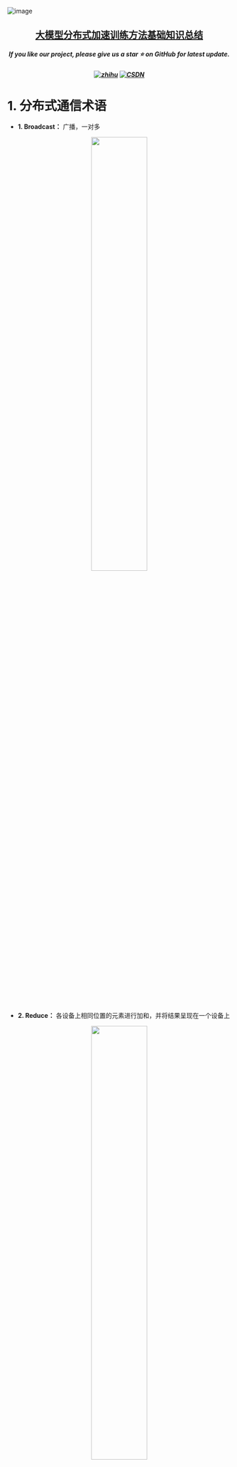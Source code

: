 ![image](https://github.com/user-attachments/assets/fa5c53c8-99fc-4720-a874-6f9210efd9bb)
<h2 align="center"> <a href="">大模型分布式加速训练方法基础知识总结</a></h2>
<h5 align="center"> If you like our project, please give us a star ⭐ on GitHub for latest update.  </h2>


<h5 align="center">
  
[![zhihu](https://img.shields.io/badge/知乎-0084FF)](https://blog.csdn.net/zwqjoy/article/details/130732601)
[![CSDN](https://img.shields.io/badge/CSDE-yellow)](https://zhuanlan.zhihu.com/p/660567767)

</h5>


# 1. 分布式通信术语
* **1. Broadcast：** 广播，一对多
<div align=center>
  <img src=https://github.com/GXYM/BasicKnowledge4OFFER/blob/main/DistributedTrainingknowledge/dkimgs/img1.png width=50% />
</div>

* **2. Reduce：** 各设备上相同位置的元素进行加和，并将结果呈现在一个设备上
<div align=center>
  <img src=https://github.com/GXYM/BasicKnowledge4OFFER/blob/main/DistributedTrainingknowledge/dkimgs/img2.png width=50% />
</div> 

* **3. All Reduce：** 相当于Reduce之后再来了一个Broadcast
<div align=center>
  <img src=https://github.com/GXYM/BasicKnowledge4OFFER/blob/main/DistributedTrainingknowledge/dkimgs/img3.png width=50% />
</div>

* **4. Gather：** Gather的中文叫做收集（即把东西放到一起，并不做运算），与Reduce不同的地方是，Gather只是将数据汇总到一起，而Reduce需要“按照指定的映射函数进行运算”
<div align=center>
  <img src=https://github.com/GXYM/BasicKnowledge4OFFER/blob/main/DistributedTrainingknowledge/dkimgs/img4.png width=50% />
</div>

* **5. All Gather：** 多对多广播 
* **6. Scatter：** 离散，扩散；即将一个机器上的不同数据分别给到不同机器。而广播的含义是将一个机器上的数据全部传输给其他机器
<div align=center>
  <img src=https://github.com/GXYM/BasicKnowledge4OFFER/blob/main/DistributedTrainingknowledge/dkimgs/img5.png width=50% />
</div>

* **7. Reduce Scatter：** 先广播在加和；Reduce_scatter最终呈现效果为：每个GPU上有一块完整加和后的数据。他和All reduce的区别在于，All reduce是所有完整加和的数据。
<div align=center>
  <img src=https://github.com/GXYM/BasicKnowledge4OFFER/blob/main/DistributedTrainingknowledge/dkimgs/img6.png width=50% />
</div>


<div align=center>
  <img src=https://github.com/GXYM/BasicKnowledge4OFFER/blob/main/DistributedTrainingknowledge/dkimgs/img7.png width=50% />
</div>

参考文献：[https://blog.csdn.net/cy413026/article/details/138618053](https://blog.csdn.net/cy413026/article/details/138618053)

# 2. 分布式通信架构

* **2.1.All-reduce**  
     All-reduce架构中仅用到 GPU 机器，这是因为其设计假定了每个节点都是同构节点。迭代过程中，GPU 独立计算模型参数的梯度，然后使用 All-reduce 通信聚合梯度。  
* **2.2 PS 架构**   
     PS 则包含 GPU worker 和 CPU server。迭代过程中，GPU worker 将梯度传输至 CPU server；后者将接收到的不同 workers 的梯度做聚合，然后执行 DNN 优化器（如 RMSProp 或 Adam 等）并将更新后的参数传输回 GPU workers。

<div align=center>
  <img src=https://github.com/GXYM/BasicKnowledge4OFFER/blob/main/DistributedTrainingknowledge/dkimgs/img8.png width=50% />
</div>


# 3. 分布式训练框架
## 3.1 Pytorch原生支持DDP, FSDP

* **DDP**: 传统的数据并行, 每一个GPU卡上保存整个model的参数/梯度/优化器状态, 然后对数据集切分为 N个shard分片给不同的GPU进行训练，计算完梯度后通过all-reduce通信来做梯度的融合。

<div align=center>
  <img src=https://github.com/GXYM/BasicKnowledge4OFFER/blob/main/DistributedTrainingknowledge/dkimgs/img9.png width=50% />
</div>

* **FSDP**: 全切片数据并行(Fully Sharded Data Parallel，简称为FSDP)是数据并行的一种新的方式. 微软之前Deepspeed框架中提出过三种级别的ZERO算法，FSDP可以看成是ZERO-3的实现。核心在于要把DDP中的all-reduce操作拆解为reduce-scatter和all-gather 操作。


## 3.2 DeepSpeed
### **3.2.1 DeepSpeed基础特性** 

**1. DeepSpeed Sparse Attention**： 用6倍速度执行10倍长的序列： DeepSpeed提供了稀疏 attention kernel 一种工具性技术，可支持长序列的模型输入，包括文本输入，图像输入和语音输入。与经典的稠密 Transformer 相比，它支持的输入序列长一个数量级，并在保持相当的精度下获得最高 6 倍的执行速度提升。它还比最新的稀疏实现快 1.5–3 倍。此外，我们的稀疏 kernel 灵活支持稀疏格式，使用户能够通过自定义稀疏结构进行创新。  

**2. 比特 Adam 减少 5 倍通信量**： Adam 是一个在大规模深度学习模型训练场景下的有效的（也许是最广为应用的）优化器。然而，它与通信效率优化算法往往不兼容。因此，在跨设备进行分布式扩展时，通信开销可能成为瓶颈。我们推出了一种 1 比特 Adam 新算法，以及其高效实现。该算法最多可减少 5 倍通信量，同时实现了与Adam相似的收敛率。在通信受限的场景下，我们观察到分布式训练速度提升了 3.5 倍，这使得该算法可以扩展到不同类型的 GPU 群集和网络环境。

**3. mpi、gloo 和 nccl 等通信策略**： 
```
* mpi 是一种跨节点通信库，常用于 CPU 集群上的分布式训练；  
* gloo 是一种高性能的分布式训练框架，支持 CPU 和 GPU 上的分布式训练；  
* nccl 是 NVIDIA 提供的 GPU 专用通信库，被广泛应用于 GPU 上的分布式训练。  
```

**4. 混合精度训练**：  
在 DeepSpeed 中，可以通过在配置文件中设置 “bf16.enabled”: true 来启用 BF16 混合精度训练，减少占用内存。混合精度训练是指在训练过程中同时使用FP16（半精度浮点数）和FP32（单精度浮点数）两种精度的技术。  
在使用混合精度训练时，需要注意一些问题，例如梯度裁剪（Gradient Clipping）和学习率调整（Learning Rate Schedule）等。梯度裁剪可以防止梯度爆炸，学习率调整可以帮助模型更好地收敛。因此，在设置混合精度训练时，需要根据具体情况进行选择和配置。  

<div align=center>
  <img src=https://github.com/GXYM/BasicKnowledge4OFFER/blob/main/DistributedTrainingknowledge/dkimgs/img10.png width=50% />
</div>

```
* 存储一份fp32的parameter，momentum和variance（统称model states）
* 在forward开始之前，额外开辟一块存储空间，将fp32 parameter减半到fp16 parameter。
* 正常做forward和backward，在此之间产生的activation和gradients，都用fp16进行存储。
* 用fp16 gradients去更新fp32下的model states。
* 当模型收敛后，fp32的parameter就是最终的参数输出。
```
注：W=fp16(参数 2Ψ)，G=fp16(梯度 2Ψ)，O=fp32(优化器状态 4Ψ+4Ψ+4Ψ=12Ψ)，假设模型参数在INT8下模型的参数大小为Ψ.

```
Adam优化下的optimizer states只在最终做update时才用到
数据并行中，gradients只在最后做AllReduce和updates时才用到
参数W只在做forward和backward的那一刻才用到
```


### **3.2.2 DeepSpeed-ZeRO** 

**0. ZeRO-0**: 禁用所有类型的分片，仅使用 DeepSpeed 作为 DDP (Distributed Data Parallel) (计算完梯度需要All-Reduce， 先聚合到GPU0，在广播， 通信量2Φ)  

**1. ZeRO-1**:  分割Optimizer states (优化器状态包括一份fp32的模型参数副本、 Adam优化器的两个参数<momentum, variance>),  不同优化器参数数量不一样， SGD只有Momentum. 
```
* 操  作：优化器参数被划分到多个memory上，每个momoey上的进程只负责更新它自己那部分参数。通信容量与数据并行性相同, 但可以减少了4倍的显存；
* 优化前：ZeRO-1采用先对梯度All-Reduce(所有)，通信量为2Φ；在对参数All-Gather（部分），通信量为2Φ；所以总的通信量为3Φ；
* 优化后：先对梯度Reduce Scatter（部分）， 通信量为1Φ； 在对参数All-Gather (部分)，通信量为1Φ； 总的通信量为2Φ；
```
（注：ZeRO-1前期通信量为3Φ，后期进行了代码优化通信量为2Φ）

<div align=center>
  <img src=https://github.com/GXYM/BasicKnowledge4OFFER/blob/main/DistributedTrainingknowledge/dkimgs/img11.png width=50% />
</div>

具体流程如下：  
- (1) 每块GPU上存一份完整的参数W。将一个batch的数据分成3份，每块GPU各吃一份，做完一轮foward和backward后，各得一份梯度;  
- (2) 对梯度做一次AllReduce，得到完整的梯度G，产生单卡通讯量 2Φ 。为了表达简明，这里通讯量我们就不再换算成byte了，而直接根据参数量来计算;   
- (3) 得到完整梯度G，就可以对W做更新。我们知道W的更新由Optimizer states;      
- (4) 此时，每块GPU上都有部分W没有完成更新（图中白色部分）。所以我们需要对W做一次All-Gather，从别的GPU上把更新好的部分W取回来。产生单卡通讯量 Φ ;   

在实操中，可以只对梯度做一次scatter-reduce，并用各自维护的optimizer去更新对应的W，然后再对W做all-gather使得每块卡上都有更新后的完整W，这样通讯量就是 2Φ 。因为论文定义stage1只有optimizer是切开的，意味着G和W都是完整的。所以对G做all-reduce（虽然拿回完整的G并没有意义），对W做all-gather，这样通讯量就是 3Φ 。deepspeed的某次代码更新是将stage1的通讯量从 3Φ 降至 2Φ ，可能也是基于此做了改进。


**2. ZeRO-2**: 分割Optimizer States与Gradients   
<div align=center>
  <img src=https://github.com/GXYM/BasicKnowledge4OFFER/blob/main/DistributedTrainingknowledge/dkimgs/img12.png width=50% />
</div>
```
* 操  作：每个memory，只保留它分配到的optimizer state所对应的梯度。
* 合理性：因为梯度和Optimizer是紧密联系在一起的。只知道梯度，不知道Optimizer state，是没有办法优化模型参数的。
* 收  益：8倍显存节约，先对梯度Scatter-Reduce（部分）， 通信量为1Φ， 在对参数All-Gather (部分)， 通信量为1Φ； 所以总的通信量为2Φ。
```

<div align=center>
  <img src=https://github.com/GXYM/BasicKnowledge4OFFER/blob/main/DistributedTrainingknowledge/dkimgs/img13.png width=50% />
</div>

- (1) 每块GPU上存一份完整的参数W。将一个batch的数据分成3份，每块GPU各吃一份，做完一轮foward和backward后，算得一份完整的梯度（上图中绿色+白色）;  
- (2) 对梯度做一次Reduce-Scatter，保证每个GPU上所维持的那块梯度是聚合梯度。例如对GPU1，它负责维护G1，因此其他的GPU只需要把G1对应位置的梯度发给GPU1做加总就可;汇总完毕后，白色块对GPU无用，可以从显存中移除。单卡通讯量 Φ ;  
- (3) 每块GPU用自己对应的O和G去更新相应的W。更新完毕后，每块GPU维持了一块更新完毕的W。同理，对W做一次All-Gather，将别的GPU算好的W同步到自己这来, 单卡通讯量 Φ.  

 
**3. ZeRO-3**：分割Optimizer States、Gradients与Parameters；ZeRO-3会在forward和backward的时候，自动将模型参数分配到多个memory（16Ψ/N）
<div align=center>
  <img src=https://github.com/GXYM/BasicKnowledge4OFFER/blob/main/DistributedTrainingknowledge/dkimgs/img14.png width=50% />
</div>
流程如下：
- (1) 每块GPU上只保存部分参数W。将一个batch的数据分成3份，每块GPU各吃一份；   
- (2) 做forward时，对W做一次All-Gather，取回分布在别的GPU上的W，得到一份完整的W，单卡通讯量 Φ 。forward做完，立刻把不是自己维护的W抛弃；   
- (3) 做backward时，对W做一次All-Gather，取回完整的W，单卡通讯量 Φ 。backward做完，立刻把不是自己维护的W抛弃；  
- (4) 做完backward，算得一份完整的梯度G，对G做一次Reduce-Scatter，从别的GPU上聚合自己维护的那部分梯度，单卡通讯量 Φ 。聚合操作结束后，立刻把不是自己维护的G抛弃。
- (5) 用自己维护的O和G，更新W。由于只维护部分W，因此无需再对W做任何AllReduce操作；  

**ZeRO-0 vs. ZeRO-1 vs. ZeRO-2 vs. ZeRO-3**：
<div align=center>
  <img src=https://github.com/GXYM/BasicKnowledge4OFFER/blob/main/DistributedTrainingknowledge/dkimgs/img15.png width=50% />
</div>

**4. ZeRO++**：对ZeRO-3进行了优化，3D并行化实现万亿参数模型训练；通信量减少4倍, 前向传播参数同步0.5Φ+反向传播梯度更新同步0.25Φ; 节点内部FP16—>INT8; 节点之间FP16->INT4!  
```
* 模型参数：模型参数每台服务器保存一份，服务器内部参数分布存储；
* 分层计算：每台服务器内部先更新参数，然后在服务器之间同步；
* 量化通信：通信数据量化为int8,然后反量化。
```

<div align=center>
  <img src=https://github.com/GXYM/BasicKnowledge4OFFER/blob/main/DistributedTrainingknowledge/dkimgs/img16.png width=50% />
</div>

* **量化ZeRO权重通信（qwZ）**: 减少在all-gather期间的参数通信量，我们采用了对权重的量化，该方法在通信前将每个模型参数即时从FP16（两字节）压缩到INT8（一字节）的数据类型，并在通信后对权重进行反量化!

* **量化ZeRO梯度通信（qgZ）**: ZeRO 在后向计算完成之后需要一次 Reduce-Scatter 通信，如果直接将量化策略应用到 Reduce-Scatter 通信的话，包含超过一系列的量化和反量化操作（量化压缩后的数据以为所有 GPU 的平均数），这不仅需要较大的巨大的计算开销，还会带来额外的通信量； 为减少量化和反量化操作次数，首先对全部梯度量化，然后所有GPU进行一次All-to-All通信，最后执行反量化操作。

* **分层切片hpZ**：为了减少反向传播过程中权重上的 all-gather 通信开销，我们选择用 GPU 内存来换取通信。具体而言，我们并不是像在 ZeRO 中那样将整个模型权重分布在所有的机器中，而是在每台机器内维护一份完整的模型副本。尽管这会带来更高的内存开销，但它使我们能够用机器内的 all-gather/broadcast 替换昂贵的跨机器 all-gather/broadcast，由于机器内通信带宽更高，所以这个过程会快很多。

**5.ZeRO vs 模型并行** 

虽然ZeRO把参数W给切了，但ZeRO是模型并行的形式，数据并行的实质。模型并行，是指在forward和backward的过程中，我只需要用自己维护的那块W来计算就行。即同样的输入X，每块GPU上各算模型的一部分，最后通过某些方式聚合结果。但对ZeRO来说，它做forward和backward的时候，是需要把各GPU上维护的W聚合起来的，即本质上还是用完整的W进行计算。它是不同的输入X，完整的参数W，最终再做聚合。

**6.ZeRO-Offload** 
* forward和backward计算量高，因此和它们相关的部分，例如 参数W（fp16），activation，就全放入GPU  
* update的部分计算量低，因此和它相关的部分，全部放入CPU中。例如 optimizer states（fp32）和gradients(fp16)等  

### **3.2.3 DeepSpeed使用** 
```
* Zero（Zero Redundancy Optimizer，3D优化与卸载）：在deepspeed中通过zero_optimization.stage=0/1/2/3 设置
* 卸载通过zero_optimization.offload_optimizer.device设置
```
<div align=center>
  <img src=https://github.com/GXYM/BasicKnowledge4OFFER/blob/main/DistributedTrainingknowledge/dkimgs/img17.png width=50% />
</div>


### 3.2.4 显存占用分析  
<div align=center>
  <img src=https://github.com/GXYM/BasicKnowledge4OFFER/blob/main/DistributedTrainingknowledge/dkimgs/img18.png width=50% />
</div>
混合精度训练，同时存在fp16和fp32两种格式的数值，其中模型参数、模型梯度都是fp16，此外还有fp32的模型参数，如果优化器是Adam，则还有fp32的momentum和variance。
总的来说，模型训练时显存主要分为两部分。

* 存储主要分为两大块：**Model States**和**Residual States**:
```
* Model States指和模型本身息息相关的，必须存储的内容，具体包括：
* optimizer states：Adam优化算法中的momentum和variance
* gradients：模型梯度
* parameters：模型参数W
* Residual States指并非模型必须的，但在训练过程中会额外产生的内容，具体包括：
* activation：激活值。在流水线并行中我们曾详细介绍过。在backward过程中使用链式法则计算梯度时会用到。有了它算梯度会更快，但它不是必须存储的，因为可以通过重新做Forward来算它。
* temporary buffers: 临时存储。例如把梯度发送到某块GPU上做加总聚合时产生的存储。
* unusable fragment memory：碎片化的存储空间。虽然总存储空间是够的，但是如果取不到连续的存储空间，相关的请求也会被fail掉。对这类空间浪费可以通过内存整理来解决。
```
模型在训练过程中需要储存自身的参数和梯度（注意这里还不是Adam最后算出来的参数更新量，只是根据loss反向传播得到的原始梯度），这便需要 2Ψ+2Ψ 的内存，同时混合精度fp32训练时，Adam需要一份fp32大小的模型拷贝，momentum和variance去储存模型的优化器状态，这需要 4Ψ+4Ψ+4Ψ ，最终我们需要 16Ψ𝐵 的内存用于训练，即对于一个GPT-2模型，我们训练时需要24GB的内存，对比一张V100的显存为32GB

**ZeRO-DP主要是优化第一部分的显存占用，所以这里主要介绍第一部分的显存**
<div align=center>
  <img src=https://github.com/GXYM/BasicKnowledge4OFFER/blob/main/DistributedTrainingknowledge/dkimgs/img19.png width=50% />
</div>
* **1.将权重转换为FP16**：在这一步中，神经网络的权重（或参数）最初是FP32格式，被转换为低精度的FP16格式。这减少了内存的占用，并允许更快的计算，因为FP16操作需要更少的内存，并且可以被硬件更快地处理。计算梯度：神经网络的前向和后向通道是使用较低精度的FP16权重进行的。这一步计算损失函数相对于网络权重的梯度（部分导数），在优化过程中用于更新权重。  
* **2.将梯度转换为FP32**：在FP16中计算梯度后，它们被转换回高精度的FP32格式。这种转换对于保持数值稳定性和避免使用低精度算术时可能出现的梯度消失或爆炸等问题至关重要。乘以学习率和更新权重：现在是FP32格式，梯度被乘以学习率（一个标量值，决定了优化过程中的步长）。乘积被用来更新原始FP32神经网络权重。学习率有助于控制优化过程的收敛性，对于实现良好的性能至关重要。
    
**模型状态（model states）：假设模型的参数量是 Ψ ，使用Adam为优化器进行混合精度训练**  
* a.由于模型的参数和梯度使用float16，所以显存消耗分别为 2Ψ 和 2Ψ 。  
* b. Adam会维护一个float32的模型备份副本，消耗 4Ψ 显存。Adam优化器本身会为模型的每个参数维护两个float32的辅助变量（fp32的momentum和fp32的variance），所以显存消耗占用为 4Ψ+4Ψ 。  
总的来说，模型会消耗 2Ψ+2Ψ=4Ψ ，Adam优化器这消耗 4Ψ+4Ψ+4Ψ=12Ψ 。最终的总消耗为 4Ψ+12Ψ=16Ψ 。  

混合精度（fp16/32）训练，模型参数和激活值是以fp16的格式进行保存，前向和反向传播中也使用fp16的权重和激活值进行计算。然而为了在反向传播结束时有效地计算和参数更新，保证梯度更新的正确（混合精度训练fp16会有一个大的累积舍入误差，例如大的浮点数+小的浮点数，会体现不出来），通常会同时拷贝一份fp32的参数权重和优化器状态(包括动量估计+梯度方差)。  
即混合精度使用Adam优化算法，需要保存以下状态信息：
* Fp16的参数、梯度（2 +2 内存消耗）
* Fp32的参数、动量、方差（4 +4 +4 内存消耗）

**以LLaMA 7B 模型为例:**

1. 模型参数P所需的内存是(参数量*每个参数的内存)：  
   混合精度（fp16/32）训练: 存储fp16精度+fp32精度 = 14GB +28GB = 42GB  
2. 梯度G所需的内存（计算方式同模型参数一样，参数量*每个参数的内存）：
   混合精度（fp16/32）训练: 只存储fp16精度 = 14GB  
3. 以Adam为例，它需要存储两部分的优化器状态：time averaged momentum(动量估计)和variance of the gradients(梯度方差)。  
   混合精度（fp16/32）训练: 存储fp32精度 = 56 G
model states所需的内存，混合精度（fp16/32）训练: 42+14+56 = 112GB

**Residual States**
除了模型状态之外的显存占用，包括激活值（activation）、各种临时缓冲区（buffer）以及无法使用的显存碎片（fragmentation）。
显然，激活在训练中也会消耗大量的显存。尽管激活的显存占用已经显著减少，但是对于更大的模型来说，激活所占用的显存也会非常大。  

例如，对于100B参数量的GPT模型且batch size为32，即使用来activation checkpointing，显存占用也需要60GB。
* **Activation checkpointing**: 前向计算时，只保留部分算子的激活值。 反向更新时，需要其他算子的激活值时，再重新对其进行前向计算，得到其激活值。分为两种方式：
* **full checkpoint**: 对所有算子都进行Activation checkpointing，等于走了两遍完整的前向计算，虽然将内存消耗减小到平方根的量级，即从60GB->8GB； 但是会带来36%的重新计算开销。
* **Selective checkpointing**: 只对那些计算时间小，占显存多的op（如attention部分的op）进行Activation checkpointing。重新计算开销从36% -> 4%
* **临时缓存区(Temporary buffers)**: 对于大模型，用于存储中间结果的临时buffer也会消耗大量显存。例如在all-reduce时，需要一个平坦的buffer来融合所有的梯度，从而改善吞吐量。例如，跨设备的all-reduce操作会随着消息的增大而增加。虽然，梯度本文是fp16的张量，但是有些操作中可能需要融合的buffer为fp32。当模型尺寸很大时，临时的buffer也不小。例如，对于1.5B参数的模型，一个fp32的buffer需要6GB的显存。
* **显存碎片**: 即使在有足够显存的情况下，也可能会导致Out of Memory，这是由于显存碎片导致的。在进程发出显存请求时，如果没有连续的显存来满足请求，即使总的显存仍然足够，该请求也会失败。当训练非常大的模型时，可以观察到明显的显存碎片。极端情况下，可能会导致30%的显存碎片。


**使用DeepSpeed ZeRO策略训练LLama-7B参数模型，8卡机器，混合精度训练，显存占用情况如下**：
计算每张卡的总显存占用情况：
* 模型参数(2W)：模型参数存储占用约14GB（FP16）(每卡显存=14GB/8=1.75GB    zero3)
* 梯度(2W)： 梯度存储占用约14GB（FP16).  (每卡显存=14GB/8=1.75GB    zero2,  zero3)
* 优化器状态(12W)： 每卡优化器状态占用10.5GB。[优化器状态总共占用84GB（7GB * 12），在8张卡上进行分片，
* 每张卡分担的优化器状态显存为：每卡优化器状态显存=84GB/8=10.5GB, 每卡 优化器状态显存=10.5G （zero-1, zero-2, zero3）

**激活值显存占用计算步骤**:
```
模型架构：假设LLaMA 7B模型具有32层，每层有4096个隐藏单元。
batch size和序列长度：假设batch size为1，序列长度为1024。
激活值大小：激活值的大小取决于batch size、序列长度和隐藏层维度。
```

**计算激活值显存占用如下**：
* 单层激活值计算: 每层激活值占用的显存大小为：batch size * 序列长度 * 隐藏层维度全模型激活值计算
* 总激活值显存占用为：模型层数 * 单层激活值大小
  
**假设使用FP16（每个值2字节），具体计算如下**：
单层激活值大小：
```
激活值大小 = 1（batch size） * 1024（序列长度） * 4096（隐藏层维度）* 2字节  
单层激活值大小 = 1 * 1024 * 4096 * 2 = 8,388,608 字节 ≈ 8MB
```
全模型激活值大小：
```
总激活值大小 = 32（层数） * 8MB（单层激活值大小）= 256M
```
在上述假设条件下，使用DeepSpeed ZeRO-1策略训练LLaMA 7B模型，混合精度训练时，激活值的显存占用大约为 256M。这个计算是基于32层，每层4096个隐藏单元，batch size为1，序列长度为1024的假设条件下进行的。实际显存占用会因具体的模型架构和训练配置而有所不同。 

总显存占用：
```
每张卡大约需要： 模型参数 + 梯度 + 分片优化器状态 + 激活显存。
```

**zero1:**  
估算：14GB（模型参数FP16） + 14GB（梯度FP16） + 10.5GB（分片优化器状态） + 0.25 GB（激活显存）。
每卡总显存占用约 14GB + 14GB + 10.5GB + 0.25 GB = 38.75G

**zero2:**  
估算：14GB（模型参数FP16） + 1.75GB（梯度FP16) + 10.5GB（分片优化器状态） + 0.25 GB（激活显存）。
每卡总显存占用约 14GB + 1.75GB + 10.5GB + 0.25 GB = 26.5G

**zero3:**  
估算：1.75GB（模型参数FP16） + 1.75GB（梯度FP16） + 10.5GB（分片优化器状态） + 0.25 GB（激活显存）。
每卡总显存占用约 1.75GB + 1.75GB + 10.5GB + 0.25 GB = 14.25G

### 3.2.6 总结
微软开发ZeRO是为了克服数据并行性和模型并行性的限制，同时实现两者的优点。
* ZeRO通过在数据并行进程中划分模型状态（参数，梯度和优化器状态），而不是复制它们，从而消除了数据并行进程中的内存冗余。它在训练期间使用动态通信计划，以在分布式设备之间共享必要的状态，以保持计算粒度和数据并行性的通信量。  
* ZeRO驱动的数据并行性，它允许每个设备的内存使用量随数据并行性的程度线性扩展，并产生与数据并行性相似的通信量。 ZeRO支持的数据并行性可以适合任意大小的模型，只要聚合的设备内存足够大以共享模型状态即可。  


## 3.3 Megatron-LM 
是由 NVIDIA 应用深度学习研究团队开发的大型、强大的 transformer 模型框架; 论文：https://arxiv.org/pdf/1909.08053
<div align=center>
  <img src=https://github.com/GXYM/BasicKnowledge4OFFER/blob/main/DistributedTrainingknowledge/dkimgs/img20.png width=50% />
</div>

布式环境初始化，即按照DP/TP/PP对进程进行分组，并为每个进程指定GPU。例如：CodeGeeX在预训练中采用的是8头TP（同一个node内的8张卡做TP，8张卡组成一个完整的模型），192头DP（192个node间做DP），一共1536块GPU进行。  

<div align=center>
  <img src=https://github.com/GXYM/BasicKnowledge4OFFER/blob/main/DistributedTrainingknowledge/dkimgs/img21.png width=50% />
</div>

### 3.3.1 张量并行(Tensor Parallelism，算模型并行的一种)  
每个张量都被分成多个块，因此张量的每个分片都位于其指定的 GPU 上，而不是让整个张量驻留在单个 GPU 上。在处理过程中，每个分片在不同的 GPU 上分别并行处理，结果在步骤结束时同步。这就是所谓的水平并行，因为是做的水平拆分

<div align=center>
  <img src=https://github.com/GXYM/BasicKnowledge4OFFER/blob/main/DistributedTrainingknowledge/dkimgs/img22.png width=50% />
</div>

### 3.3.2 流水线并行Pipeline Parallelism(模型并行的另一种)
朴素流水线并行 (naive PP) 是将模型各层分组分布在多个 GPU 上，并简单地将数据从 GPU 移动到 GPU，就好像它是一个大型复合 GPU 一样。该机制相对简单 - 将所需层用 .to() 方法绑到相应设备，现在只要数据进出这些层，这些层就会将数据切换到与该层相同的设备，其余部分保持不变  
这其实就是垂直模型并行(类似画大多数模型的拓扑图，垂直切分模型各层的)，例如，下图显示一个 8 层模型  
<div align=center>
  <img src=https://github.com/GXYM/BasicKnowledge4OFFER/blob/main/DistributedTrainingknowledge/dkimgs/img23.png width=50% />
</div>

## 3.4 Megatron-DeepSpeed

DeepSpeed团队通过将“下面第一项与后面三项相结合”，开发了一种基于3D并行的实现，这就是Megatron-Deepspeed，它使得千亿级参数量以上的大规模语言模型比如BLOOM的分布式训练变得更简单、高效和有效.  

**(1) Megatron-LM中的张量并行(Tensor Parallelism，可以理解为模型并行的一种)**  
每个张量都被分成多个块，因此张量的每个分片都位于其指定的 GPU 上，而不是让整个张量驻留在单个 GPU 上。在处理过程中，每个分片在不同的 GPU 上分别并行处理，结果在步骤结束时同步。这就是所谓的水平并行，因为是做的水平拆分

**(2) 零冗余优化器 (Zero Redundancy Optimizer，简称ZeRO，是微软DeepSpeed库的核心)**  
也执行与 TP 相类似的张量分片，但整个张量会及时重建以进行前向或反向计算，因此不需要修改模型。它还支持各种卸载技术以补偿有限的 GPU 内存


**(3) 数据并行(Data Parallelism)**  
相同的设置和模型被复制多份，每份每次都被馈送不同的一份数据。处理是并行完成的，所有份在每个训练步结束时同步

**(4) 管道并行(也称流水线并行，Pipeline Parallelism)** 
模型在多个 GPU 上垂直 (即按层) 拆分，因此只有一个或多个模型层放置在单个 GPU 上。每个 GPU 并行处理流水线的不同阶段，并处理 batch 的一部分数据




# 4. 参考文献
1. https://blog.csdn.net/cy413026/article/details/138618053
2. https://blog.csdn.net/zwqjoy/article/details/130732601
3. https://zhuanlan.zhihu.com/p/634377071
4. https://zhuanlan.zhihu.com/p/709639748
5. [《Megatron-LM: Training Multi-Billion Parameter Language Models Using Model Parallelism》](https://arxiv.org/pdf/1909.08053)










